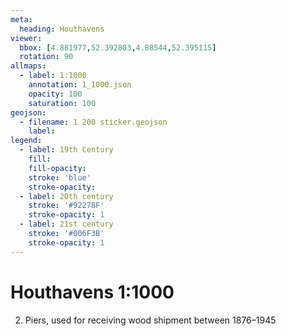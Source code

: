 ```yaml
---
meta:
  heading: Houthavens
viewer:
  bbox: [4.881977,52.392803,4.88544,52.395115]
  rotation: 90
allmaps:
  - label: 1:1000
    annotation: 1_1000.json
    opacity: 100
    saturation: 100
geojson:
  - filename: 1 200 sticker.geojson
    label: 
legend:
  - label: 19th Century
    fill:
    fill-opacity:
    stroke: 'blue'
    stroke-opacity:
  - label: 20th century
    stroke: '#92278F'
    stroke-opacity: 1
  - label: 21st century
    stroke: '#006F3B'
    stroke-opacity: 1
---
```

# Houthavens 1:1000
2. Piers, used for receiving wood shipment between 1876–1945